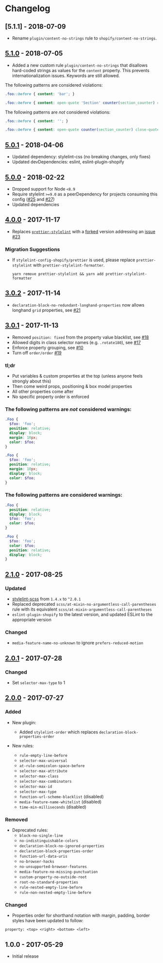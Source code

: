 # Changelog

<!-- ## [Unreleased] -->

## [5.1.1] - 2018-07-09
- Rename `plugin/content-no-strings` rule to `shopify/content-no-strings`.

## [5.1.0] - 2018-07-05

- Added a new custom rule `plugin/content-no-strings` that disallows hard-coded strings as values for the `content` property. This prevents internationalization issues. Keywords are still allowed.

The following patterns are considered violations:

```css
.foo::before { content: 'bar'; }
```

```css
.foo::before { content: open-quote 'Section' counter(section_counter) close-quote; }
```

The following patterns are _not_ considered violations:

```css
.foo::before { content: ''; }
```

```css
.foo::before { content: open-quote counter(section_counter) close-quote; }
```

## [5.0.1] - 2018-04-06

- Updated dependency: stylelint-css (no breaking changes, only fixes)
- Updated devDependencies: eslint, eslint-plugin-shopify

## [5.0.0] - 2018-02-22

- Dropped support for Node `<8.9`
- Require stylelint `>=9.0` as a peerDependency for projects consuming this config ([#25](https://github.com/Shopify/stylelint-config-shopify/pull/25) and [#27](https://github.com/Shopify/stylelint-config-shopify/pull/27))
- Updated dependencies

## [4.0.0] - 2017-11-17

- Replaces [`prettier-stylelint`](https://github.com/hugomrdias/prettier-stylelint) with a [forked](https://github.com/ismail-syed/prettier-stylelint-formatter) version addressing an [issue](https://github.com/hugomrdias/prettier-stylelint/issues/3) [#23](https://github.com/Shopify/stylelint-config-shopify/pull/23)

### Migration Suggestions
- If `stylelint-config-shopify/prettier` is used, please replace `prettier-stylelint` with `prettier-stylelint-formatter`.

    ```
    yarn remove prettier-stylelint && yarn add prettier-stylelint-formatter
    ```

## [3.0.2] - 2017-11-14

* `declaration-block-no-redundant-longhand-properties` now allows longhand `grid` properties, see [#21](https://github.com/Shopify/stylelint-config-shopify/pull/21)

## [3.0.1] - 2017-11-13

- Removed `position: fixed` from the property value blacklist, see [#18](https://github.com/Shopify/stylelint-config-shopify/pull/18)
- Allowed digits in class selector names (e.g. `.rotate180`), see [#17](https://github.com/Shopify/stylelint-config-shopify/pull/17)
- Enforce property grouping, see [#10](https://github.com/Shopify/stylelint-config-shopify/pull/10)
- Turn off `order/order` [#19](https://github.com/Shopify/stylelint-config-shopify/pull/19)

### tl;dr

- Put variables & custom properties at the top (unless anyone feels strongly about this)
- Then come weird props, positioning & box model properties
- All other properties come after
- No specific property order is enforced

### The following patterns are _not_ considered warnings:

```scss
.Foo {
  $foo: 'foo';
  position: relative;
  display: block;
  margin: 10px;
  color: $foo;
}

.Foo {
  $foo: 'foo';
  position: relative;
  margin: 10px;
  display: block;
  color: $foo;
}
```

### The following patterns are considered warnings:

```scss
.Foo {
  position: relative;
  display: block;
  $foo: 'foo';
  color: $foo;
}

.Foo {
  $foo: 'foo';
  color: $foo;
  position: relative;
  display: block;
}
```


## [2.1.0] - 2017-08-25

### Updated
* [stylelint-scss](https://github.com/kristerkari/stylelint-scss) from `1.4.x` to `^2.0.1`
* Replaced deprecated `scss/at-mixin-no-argumentless-call-parentheses` rule with its equivalent `scss/at-mixin-argumentless-call-parentheses`
* `eslint-plugin-shopify` to the latest version, and updated ESLint to the appropriate version

### Changed
* `media-feature-name-no-unknown` to ignore `prefers-reduced-motion`

## [2.0.1] - 2017-07-28

### Changed
* Set `selector-max-type` to 1

## [2.0.0] - 2017-07-27

### Added

* New plugin:
  * Added `stylelint-order` which replaces `declaration-block-properties-order`

* New rules:
  * `rule-empty-line-before`
  * `selector-max-universal`
  * `at-rule-semicolon-space-before`
  * `selector-max-attribute`
  * `selector-max-class`
  * `selector-max-combinators`
  * `selector-max-id`
  * `selector-max-type`
  * `function-url-scheme-blacklist` (disabled)
  * `media-feature-name-whitelist` (disabled)
  * `time-min-milliseconds` (disabled)

### Removed

* Deprecated rules:
  * `block-no-single-line`
  * `no-indistinguishable-colors`
  * `declaration-block-no-ignored-properties`
  * `declaration-block-properties-order`
  * `function-url-data-uris`
  * `no-browser-hacks`
  * `no-unsupported-browser-features`
  * `media-feature-no-missing-punctuation`
  * `custom-property-no-outside-root`
  * `root-no-standard-properties`
  * `rule-nested-empty-line-before`
  * `rule-non-nested-empty-line-before`


### Changed

* Properties order for shorthand notation with margin, padding, border styles have been updated to follow:
```
property: <top> <right> <bottom> <left>
```

## 1.0.0 - 2017-05-29
* Initial release


[Unreleased]: https://github.com/Shopify/stylelint-config-shopify/compare/v5.1.0...HEAD
[5.1.0]: https://github.com/Shopify/stylelint-config-shopify/compare/v5.0.1...v5.1.0
[5.0.1]: https://github.com/Shopify/stylelint-config-shopify/compare/v5.0.0...v5.0.1
[5.0.0]: https://github.com/Shopify/stylelint-config-shopify/compare/v4.0.0...v5.0.0
[4.0.0]: https://github.com/Shopify/stylelint-config-shopify/compare/v3.0.2...v4.0.0
[3.0.2]: https://github.com/Shopify/stylelint-config-shopify/compare/v3.0.1...v3.0.2
[3.0.1]: https://github.com/Shopify/stylelint-config-shopify/compare/v2.1.0...v3.0.1
[2.1.0]: https://github.com/Shopify/stylelint-config-shopify/compare/v2.0.1...v2.1.0
[2.0.1]: https://github.com/Shopify/stylelint-config-shopify/compare/v2.0.0...v2.0.1
[2.0.0]: https://github.com/Shopify/stylelint-config-shopify/compare/v1.0.0...v2.0.0
